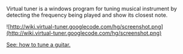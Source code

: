 Virtual tuner is a windows program for tuning musical instrument by detecting the frequency being played and show its closest note.

![http://wiki.virtual-tuner.googlecode.com/hg/screenshot.png](http://wiki.virtual-tuner.googlecode.com/hg/screenshot.png)

[See: how to tune a guitar.](http://code.google.com/p/virtual-tuner/wiki/GuitarTuning)